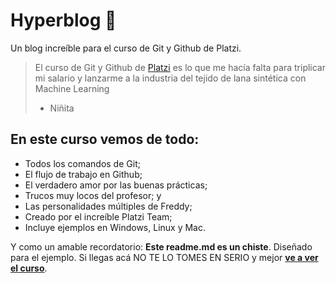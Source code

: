 # Hyperblog 💚
Un blog increíble para el curso de Git y Github de Platzi.
>El curso de Git y Github de [Platzi](https://platzi.com/) es lo que me hacía falta para triplicar mi salario y lanzarme a la industria del tejido de lana sintética con Machine Learning
> - Niñita

## En este curso vemos de todo:
* Todos los comandos de Git;
* El flujo de trabajo en Github;
* El verdadero amor por las buenas prácticas;
* Trucos muy locos del profesor; y
* Las personalidades múltiples de Freddy;
* Creado por el increíble Platzi Team;
* Incluye ejemplos en Windows, Linux y Mac.

Y como un amable recordatorio: **Este readme.md es un chiste**. Diseñado para el ejemplo. Si llegas acá NO TE LO TOMES EN SERIO y mejor [**ve a ver el curso**](https://platzi.com/cursos/git-github/).

